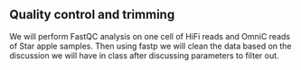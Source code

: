 ##  Quality control and trimming

We will perform FastQC analysis on one cell of HiFi reads and OmniC reads of Star apple samples. Then using fastp we will clean the data based on the discussion we will have in class after discussing parameters to filter out. 
